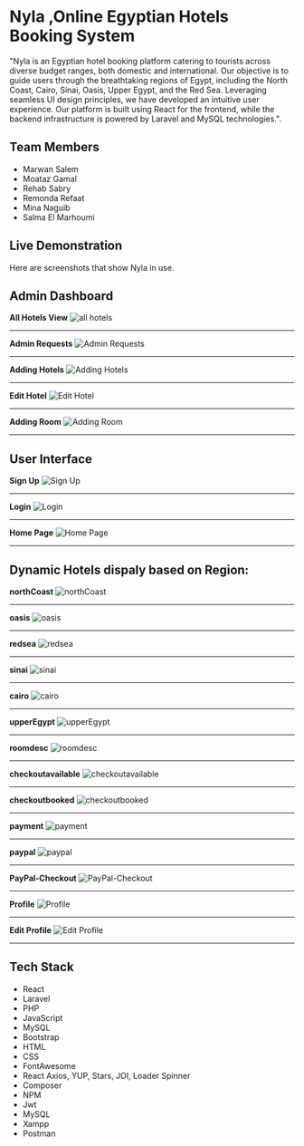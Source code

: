# Nyla ,Online Egyptian Hotels Booking System

"Nyla is an Egyptian hotel booking platform catering to tourists across diverse budget ranges, both domestic and international. Our objective is to guide users through the breathtaking regions of Egypt, including the North Coast, Cairo, Sinai, Oasis, Upper Egypt, and the Red Sea. Leveraging seamless UI design principles, we have developed an intuitive user experience. Our platform is built using React for the frontend, while the backend infrastructure is powered by Laravel and MySQL technologies.". 

## Team Members

* Marwan Salem
* Moataz Gamal 
* Rehab Sabry
* Remonda Refaat
* Mina Naguib
* Salma El Marhoumi


## Live Demonstration

Here are screenshots that show Nyla in use.

## Admin Dashboard

**All Hotels View**
![all hotels](/images/allhotels.jpg?raw=true "all hotels")

---
**Admin Requests**
![Admin Requests](/images/adminrequest.jpg?raw=true "Admin Requests")

---
**Adding Hotels**
![Adding Hotels](/images/addhotel.jpg?raw=true "Adding Hotels")

---

**Edit Hotel**
![Edit Hotel](/images/edithotel.png?raw=true "Edit Hotel")


---
**Adding Room**
![Adding Room](/images/addroom.jpg?raw=true "Adding Room")

---


## User Interface


**Sign Up**
![Sign Up](/images/register.jpg?raw=true "Sign Up")

---


**Login**
![Login](/images/login.jpg?raw=true "Login")

---




**Home Page**
![Home Page](/images/home.png?raw=true "Home Page")

---
## Dynamic Hotels dispaly based on Region:



**northCoast**
![northCoast](/images/northCoast.png?raw=true "northCoast")

---


**oasis**
![oasis](/images/oasis.png?raw=true "oasis")

---


**redsea**
![redsea](/images/redsea.png?raw=true "redsea")

---

**sinai**
![sinai](/images/sinai.png?raw=true "sinai")

---

**cairo**
![cairo](/images/cairo.png?raw=true "cairo")

---
**upperEgypt**
![upperEgypt](/images/upperEgypt.png?raw=true "upperEgypt")

---

**roomdesc**
![roomdesc](/images/roomdesc.png?raw=true "roomdesc")

---

**checkoutavailable**
![checkoutavailable](/images/checkoutavailable.png?raw=true "checkoutavailable")


---

**checkoutbooked**
![checkoutbooked](/images/checkoutbooked.png?raw=true "checkoutbooked")

---


**payment**
![payment](/images/payment.png?raw=true "payment")

---

**paypal**
![paypal](/images/paypal.png?raw=true "paypal")

---

**PayPal-Checkout**
![PayPal-Checkout](/images/PayPal-Checkout.png?raw=true "PayPal-Checkout")

---

**Profile**
![Profile](/images/profile.png?raw=true "Profile")

---

**Edit Profile**
![Edit Profile](/images/editprofile.png?raw=true "Edit Profile")

---




## Tech Stack
* React
* Laravel
* PHP
* JavaScript
* MySQL
* Bootstrap
* HTML
* CSS
* FontAwesome
* React Axios, YUP, Stars, JOI, Loader Spinner
* Composer
* NPM
* Jwt
* MySQL
* Xampp
* Postman


